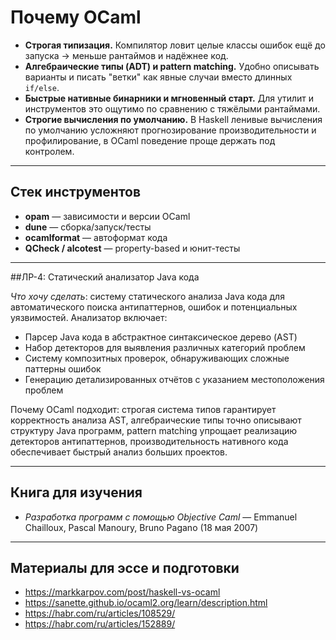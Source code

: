 # Почему **OCaml**

- **Строгая типизация.** Компилятор ловит целые классы ошибок ещё до запуска → меньше рантаймов и надёжнее код.
- **Алгебраические типы (ADT) и pattern matching.** Удобно описывать варианты и писать "ветки" как явные случаи вместо длинных `if/else`.
- **Быстрые нативные бинарники и мгновенный старт.** Для утилит и инструментов это ощутимо по сравнению с тяжёлыми рантаймами.
- **Строгие вычисления по умолчанию.** В Haskell ленивые вычисления по умолчанию усложняют прогнозирование производительности и профилирование, в OCaml поведение проще держать под контролем.

---

## Стек инструментов

- **opam** — зависимости и версии OCaml  
- **dune** — сборка/запуск/тесты  
- **ocamlformat** — автоформат кода  
- **QCheck / alcotest** — property-based и юнит-тесты

---

##ЛР-4: Статический анализатор Java кода

*Что хочу сделать*: систему статического анализа Java кода для автоматического поиска антипаттернов, ошибок и потенциальных уязвимостей. Анализатор включает:

- Парсер Java кода в абстрактное синтаксическое дерево (AST)
- Набор детекторов для выявления различных категорий проблем
- Систему композитных проверок, обнаруживающих сложные паттерны ошибок
- Генерацию детализированных отчётов с указанием местоположения проблем

Почему OCaml подходит: строгая система типов гарантирует корректность анализа AST, алгебраические типы точно описывают структуру Java программ, pattern matching упрощает реализацию детекторов антипаттернов, производительность нативного кода обеспечивает быстрый анализ больших проектов.



---

## Книга для изучения

- *Разработка программ с помощью Objective Caml* — Emmanuel Chailloux, Pascal Manoury, Bruno Pagano (18 мая 2007)

---

## Материалы для эссе и подготовки

- https://markkarpov.com/post/haskell-vs-ocaml  
- https://sanette.github.io/ocaml2.org/learn/description.html  
- https://habr.com/ru/articles/108529/  
- https://habr.com/ru/articles/152889/

